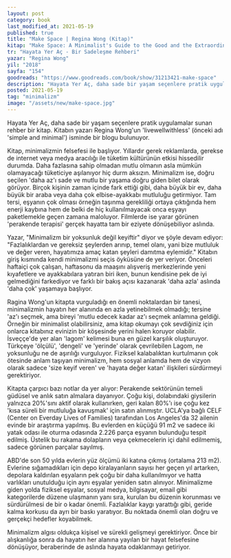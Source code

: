 ```yaml
---
layout: post
category: book
last_modified_at: 2021-05-19
published: true
title: "Make Space | Regina Wong (Kitap)"
kitap: "Make Space: A Minimalist's Guide to the Good and the Extraordinary"
tr: "Hayata Yer Aç - Bir Sadeleşme Rehberi"
yazar: "Regina Wong"
yil: "2018"
sayfa: "154"
goodreads: "https://www.goodreads.com/book/show/31213421-make-space"
description: "Hayata Yer Aç, daha sade bir yaşam seçenlere pratik uygulamalar sunan rehber bir kitap."
posted: 2021-05-19
tag: "minimalizm"
image: "/assets/new/make-space.jpg"
---
```


Hayata Yer Aç, daha sade bir yaşam seçenlere pratik uygulamalar sunan rehber bir kitap. Kitabın yazarı Regina Wong'un 'livewellwithless' (önceki adı 'simple and minimal') isminde bir blogu bulunuyor.

Kitap, minimalizmin felsefesi ile başlıyor. Yıllardır gerek reklamlarda, gerekse de internet veya medya aracılığı ile tüketim kültürünün etkisi hissedilir durumda. Daha fazlasına sahip olmadan mutlu olmanın asla mümkün olamayacağı tüketiciye aşılanıyor hiç durm aksızın. Minimalizm ise, doğru seçilen 'daha az'ı sade ve mutlu bir yaşama doğru giden bilet olarak görüyor. Birçok kişinin zaman içinde fark ettiği gibi, daha büyük bir ev, daha büyük bir araba veya daha çok elbise-ayakkabı mutluluğu getirmiyor. Tam tersi, eşyanın çok olması örneğin taşınma gerekliliği ortaya çıktığında hem enerji kaybına hem de belki de hiç kullanılmayacak onca eşyayı paketlemekle geçen zamana maloluyor. Filmlerde ise yarar görünen 'perakende terapisi' gerçek hayatta tam bir eziyete dönüşebiliyor aslında.

Yazar, "Minimalizm bir yoksunluk değil keyiftir" diyor ve şöyle devam ediyor: "Fazlalıklardan ve gereksiz şeylerden arınıp, temel olanı, yani bize mutluluk ve değer veren, hayatımıza amaç katan şeyleri damıtma eylemidir." Kitabın giriş kısmında kendi minimalizmi seçis öyküsüne de yer veriyor. Önceleri haftaiçi çok çalışan, haftasonu da maaşını alışveriş merkezlerinde yeni kıyafetlere ve ayakkabılara yatıran biri iken, bunun kendisine pek de iyi gelmediğini farkediyor ve farklı bir bakış açısı kazanarak 'daha azla' aslında 'daha çok' yaşamaya başlıyor.

Ragina Wong'un kitapta vurguladığı en önemli noktalardan bir tanesi, minimalizmin hayatın her alanında en azla yetinebilmek olmadığı; tersine 'az'ı seçmek, ama bireyi 'mutlu edecek kadar az'ı seçmek anlamına geldiği. Örneğin bir minimalist olabilirsiniz, ama kitap okumayı çok sevdiğiniz için onlarca kitabınız evinizin bir köşesinde yerini halen koruyor olabilir. İsveççe'de yer alan 'lagom' kelimesi buna en güzel karşılık oluşturuyor. Türkçeye 'ölçülü', 'dengeli' ve 'yerinde' olarak çevrilebilen Lagom, ne yoksunluğu ne de aşırılığı vurguluyor. Fiziksel kalabalıktan kurtulmanın çok ötesinde anlam taşıyan minimalizm, hem sosyal anlamda hem de vizyon olarak sadece 'size keyif veren' ve 'hayata değer katan' ilişkileri sürdürmeyi gerektiriyor.

Kitapta çarpıcı bazı notlar da yer alıyor:
Perakende sektörünün temeli güdüsel ve anlık satın almalara dayanıyor. Çoğu kişi, dolabındaki giysilerin yalnızca 20%'sını aktif olarak kullanırken, geri kalan 80%'ı ise çoğu kez 'kısa süreli bir mutluluğa kavuşmak' için satın alınmıştır.
UCLA'ya bağlı CELF (Center on Everday Lives of Families) tarafından Los Angeles'da 32 ailenin evinde bir araştırma yapılmış. Bu evlerden en küçüğü 91 m2 ve sadece iki yatak odası ile oturma odasında 2.226 parça eşyanın bulunduğu tespit edilmiş. Üstelik bu rakama dolapların veya çekmecelerin içi dahil edilmemiş, sadece görünen parçalar sayılmış.

ABD'de son 50 yılda evlerin yüz ölçümü iki katına çıkmış (ortalama 213 m2). Evlerine sığamadıkları için depo kiralayanların sayısı her geçen yıl artarken, depolara kaldırılan eşyaların pek çoğu bir daha kullanılmıyor ve hatta varlıkları unutulduğu için aynı eşyalar yeniden satın alınıyor.
Minimalizme giden yolda fiziksel eşyalar, sosyal medya, bilgisayar, email gibi kategorilerde düzene ulaşmanın yanı sıra, kurulan bu düzenin korunması ve sürdürülmesi de bir o kadar önemli. Fazlalıklar kaygı yarattığı gibi, geride kalma korkusu da ayrı bir baskı yaratıyor. Bu noktada önemli olan doğru ve gerçekçi hedefler koyabilmek.

Minimalizm algısı oldukça kişisel ve sürekli gelişmeyi gerektiriyor. Önce bir alışkanlığa sonra da hayatın her alanına yayılan bir hayat felsefesine dönüşüyor, beraberinde de aslında hayata odaklanmayı getiriyor.
